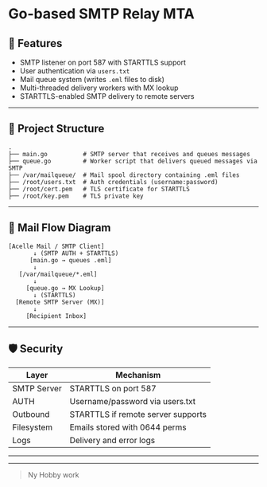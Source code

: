 # Go-based SMTP Relay MTA


## 🔧 Features

* SMTP listener on port 587 with STARTTLS support
* User authentication via `users.txt`
* Mail queue system (writes `.eml` files to disk)
* Multi-threaded delivery workers with MX lookup
* STARTTLS-enabled SMTP delivery to remote servers

---

## 🧱 Project Structure

```
.
├── main.go          # SMTP server that receives and queues messages
├── queue.go         # Worker script that delivers queued messages via SMTP
├── /var/mailqueue/  # Mail spool directory containing .eml files
├── /root/users.txt  # Auth credentials (username:password)
├── /root/cert.pem   # TLS certificate for STARTTLS
├── /root/key.pem    # TLS private key
```

---

## 🔄 Mail Flow Diagram

```
[Acelle Mail / SMTP Client] 
       ↓ (SMTP AUTH + STARTTLS)
      [main.go → queues .eml]
       ↓
   [/var/mailqueue/*.eml]
       ↓
     [queue.go → MX Lookup]
       ↓ (STARTTLS)
  [Remote SMTP Server (MX)]
       ↓
     [Recipient Inbox]
```

---

## 🛡️ Security

| Layer       | Mechanism                          |
| ----------- | ---------------------------------- |
| SMTP Server | STARTTLS on port 587               |
| AUTH        | Username/password via users.txt    |
| Outbound    | STARTTLS if remote server supports |
| Filesystem  | Emails stored with 0644 perms      |
| Logs        | Delivery and error logs            |

---



---

> Ny Hobby work
